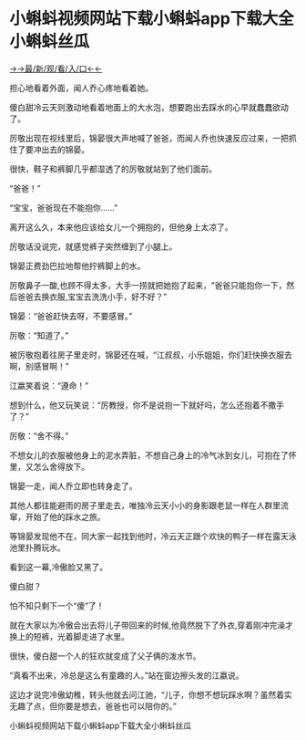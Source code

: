 # 小蝌蚪视频网站下载小蝌蚪app下载大全小蝌蚪丝瓜

<a href="https://m8k3.cc">→→最/新/观/看/入/口←←</a>

担心地看着外面，闻人乔心疼地看着她。

傻白甜冷云天则激动地看着地面上的大水泡，想要跑出去踩水的心早就蠢蠢欲动了。

厉敬出现在视线里后，锦晏很大声地喊了爸爸，而闻人乔也快速反应过来，一把抓住了要冲出去的锦晏。

很快，鞋子和裤脚几乎都湿透了的厉敬就站到了他们面前。

“爸爸！”

“宝宝，爸爸现在不能抱你……”

离开这么久，本来他应该给女儿一个拥抱的，但他身上太凉了。

厉敬话没说完，就感觉裤子突然缠到了小腿上。

锦晏正费劲巴拉地帮他拧裤脚上的水。

厉敬鼻子一酸,也顾不得太多，大手一捞就把她抱了起来，“爸爸只能抱你一下，然后爸爸去换衣服,宝宝去洗洗小手，好不好？”

锦晏：“爸爸赶快去呀，不要感冒。”

厉敬：“知道了。”

被厉敬抱着往房子里走时，锦晏还在喊，“江叔叔，小乐姐姐，你们赶快换衣服去啊，别感冒啊！”

江嬴笑着说：“遵命！”

想到什么，他又玩笑说：“厉教授，你不是说抱一下就好吗，怎么还抱着不撒手了？”

厉敬：“舍不得。”

不想女儿的衣服被他身上的泥水弄脏，不想自己身上的冷气冰到女儿，可抱在了怀里，又怎么舍得放下。

锦晏一走，闻人乔立即也转身走了。

其他人都往能避雨的房子里走去，唯独冷云天小小的身影跟老鼠一样在人群里流窜，开始了他的踩水之旅。

等锦晏发现他不在，同大家一起找到他时，冷云天正跟个欢快的鸭子一样在露天泳池里扑腾玩水。

看到这一幕,冷傲脸又黑了。

傻白甜？

怕不知只剩下一个“傻”了！

就在大家以为冷傲会出去将儿子带回来的时候,他竟然脱下了外衣,穿着刚冲完澡才换上的短裤，光着脚走进了水里。

很快，傻白甜一个人的狂欢就变成了父子俩的泼水节。

“真看不出来，冷总是这么有童趣的人。”站在窗边擦头发的江嬴说。

这边才说完冷傲幼稚，转头他就去问江驰，“儿子，你想不想玩踩水啊？虽然着实无趣了点，但你要是想去，爸爸也可以陪你的。”

小蝌蚪视频网站下载小蝌蚪app下载大全小蝌蚪丝瓜

